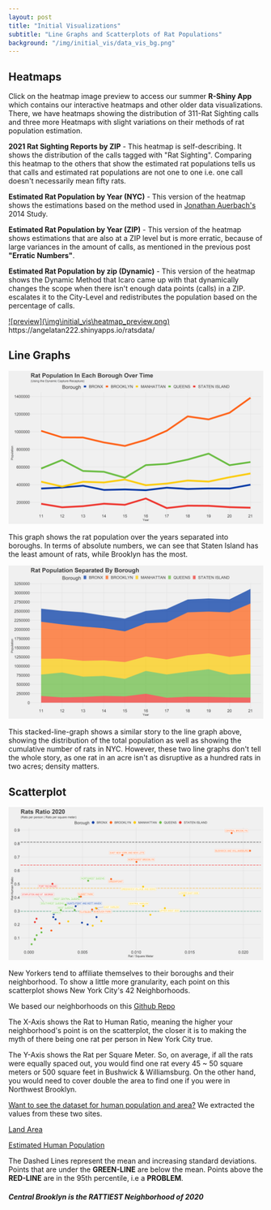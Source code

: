 ```yaml
---
layout: post
title: "Initial Visualizations"
subtitle: "Line Graphs and Scatterplots of Rat Populations"
background: "/img/initial_vis/data_vis_bg.png"
---
```


## Heatmaps

Click on the heatmap image preview to access our summer **R-Shiny App** which contains our interactive heatmaps and other older data visualizations. There, we have heatmaps showing the distribution of 311-Rat Sighting calls and three more Heatmaps with slight variations on their methods of rat population estimation.

**2021 Rat Sighting Reports by ZIP** - This heatmap is self-describing. It shows the distribution of the calls tagged with "Rat Sighting". Comparing this heatmap to the others that show the estimated rat populations tells us that calls and estimated rat populations are not one to one i.e. one call doesn't necessarily mean fifty rats.

**Estimated Rat Population by Year (NYC)** - This version of the heatmap shows the estimations based on the method used in [Jonathan Auerbach's](https://rss.onlinelibrary.wiley.com/doi/full/10.1111/j.1740-9713.2014.00764.x) 2014 Study.

**Estimated Rat Population by Year (ZIP)** - This version of the heatmap shows estimations that are also at a ZIP level but is more erratic, because of large variances in the amount of calls, as mentioned in the previous post **"Erratic Numbers"**.

**Estimated Rat Population by zip (Dynamic)** - This version of the heatmap shows the Dynamic Method that Icaro came up with that dynamically changes the scope when there isn't enough data points (calls) in a ZIP. escalates it to the City-Level and redistributes the population based on the percentage of calls.

<a href="https://angelatan222.shinyapps.io/ratsdata/" target="_blank">
![preview](\img\initial_vis\heatmap_preview.png)</a>
<span class="caption text-muted">https://angelatan222.shinyapps.io/ratsdata/</span>

## Line Graphs

![Non-Stacked](\img\initial_vis\mari_Graph_Non-Stacked_3x5.png)

This graph shows the rat population over the years separated into boroughs. In terms of absolute numbers, we can see that Staten Island has the least amount of rats, while Brooklyn has the most.

![Stacked](/img/initial_vis/Graph_Stacked_3x5.png)

This stacked-line-graph shows a similar story to the line graph above, showing the distribution of the total population as well as showing the cumulative number of rats in NYC. However, these two line graphs don't tell the whole story, as one rat in an acre isn't as disruptive as a hundred rats in two acres; density matters.

## Scatterplot

![Scatterplot](\img\initial_vis\mari_graphNYCRatio20_3x5.png)

New Yorkers tend to affiliate themselves to their boroughs and their neighborhood. To show a little more granularity, each point on this scatterplot shows New York City's 42 Neighborhoods.

We based our neighborhoods on this [Github Repo](https://github.com/erikgregorywebb/nyc-housing/blob/master/Data/nyc-zip-codes.csv)

The X-Axis shows the Rat to Human Ratio, meaning the higher your neighborhood's point is on the scatterplot, the closer it is to making the myth of there being one rat per person in New York City true.

The Y-Axis shows the Rat per Square Meter. So, on average, if all the rats were equally spaced out, you would find one rat every 45 ~ 50 square meters or 500 square feet in Bushwick & Williamsburg. On the other hand, you would need to cover double the area to find one if you were in Northwest Brooklyn.

[Want to see the dataset for human population and area?](https://github.com/marmar897/RatsData/blob/main/DataSets/num_people_and_area.csv) We extracted the values from these two sites. 

[Land Area](https://namecensus.com/zip-codes/new-york/city/new-york/)

[Estimated Human Population](https://data.census.gov/cedsci/table?q=S0101%3A%20AGE%20AND%20SEX)

The Dashed Lines represent the mean and increasing standard deviations. Points that are under the **GREEN-LINE** are below the mean. Points above the **RED-LINE** are in the 95th percentile, i.e a **PROBLEM**.

##### Central Brooklyn is the RATTIEST Neighborhood of 2020
